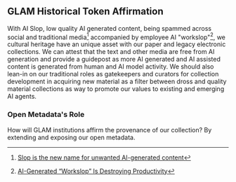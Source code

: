 ## GLAM Historical Token Affirmation
With AI Slop, low quality AI generated content, being spammed across
social and traditional media[^AI_SLOP] accompanied by employee AI
"workslop"[^WRK_SLOP], we cultural heritage have an unique asset with our paper and 
legacy electronic collections. We can attest that the text and other media 
are free from AI generation and provide a guidepost as more AI generated and AI
assisted content is generated from human and AI model activity. We should also
lean-in on our traditional roles as gatekeepers and curators for collection development
in acquiring new material as a filter between dross and quality material collections as way to promote
our values to existing and emerging AI agents.

### Open Metadata's Role
How will GLAM institutions affirm the provenance of our collection? By extending and exposing our 
open metadata.

[^AI_SLOP]: [Slop is the new name for unwanted AI-generated content](https://simonwillison.net/2024/May/8/slop/)
[^WRK_SLOP]: [AI-Generated “Workslop” Is Destroying Productivity](https://hbr.org/2025/09/ai-generated-workslop-is-destroying-productivity)
